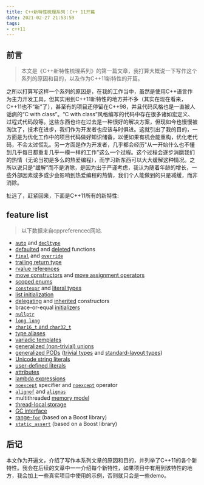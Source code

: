 ```yaml
---
title: C++新特性梳理系列：C++ 11开篇
date: 2021-02-27 21:53:59
tags: 
- c++11
---
```


## 前言

> 本文是《C++新特性梳理系列》的第一篇文章，我打算大概说一下写作这个系列的原因和目的，以及作为C++11新特性的开篇。

之所以打算写这样一个系列的原因是，在我的工作当中，虽然是使用C++语言作为主力开发工具，但其实用到C++11新特性的地方并不多（其实在现在看来，C++11也不“新”了），甚至有的项目还停留在C++98，并且代码风格也是一直被人诟病的“C with class”。“C with class”风格编写的代码中存在很多诸如宏定义、过程式代码段等。这些东西也许在过去是一种很好的解决方案，但现如今也慢慢被淘汰了，技术在进步，我们作为开发者也应该与时俱进。这就引出了我的目的，一方面是为优化工作中的项目代码做好知识储备，以便如果有机会能重构，优化老代码，不会太过慌乱。另一方面是作为开发者，几乎都会经历"从一开始什么也不懂到几乎每日都重复几乎一模一样的工作"这么一个过程。这个过程会逐步消磨我们的热情（无论当初是多么的热爱编程），而学习新东西可以大大缓解这种情况。之所以说只是“缓解”而不是消除，是因为出于严谨考虑，我认为随着年龄的增长，一些外部因素或多或少会影响到热爱编程的热情，我们个人能做到的只是减缓，而非消除。

扯远了，赶紧回来，下面是C++11所有的新特性:

## feature list

> 以下数据来自cppreferencec网站.

- [`auto`](https://en.cppreference.com/w/cpp/language/auto) and [`decltype`](https://en.cppreference.com/w/cpp/language/decltype)
- [defaulted](https://en.cppreference.com/w/cpp/language/function#Function_definition) and [deleted](https://en.cppreference.com/w/cpp/language/function#Deleted_functions) functions
- [`final`](https://en.cppreference.com/w/cpp/language/final) and [`override`](https://en.cppreference.com/w/cpp/language/override)
- [trailing return type](https://en.cppreference.com/w/cpp/language/function#Function_declaration)
- [rvalue references](https://en.cppreference.com/w/cpp/language/reference)
- [move constructors](https://en.cppreference.com/w/cpp/language/move_constructor) and [move assignment operators](https://en.cppreference.com/w/cpp/language/move_assignment)
- [scoped enums](https://en.cppreference.com/w/cpp/language/enum)
- [`constexpr`](https://en.cppreference.com/w/cpp/language/constexpr) and [literal types](https://en.cppreference.com/w/cpp/named_req/LiteralType)
- [list initialization](https://en.cppreference.com/w/cpp/language/list_initialization)
- [delegating](https://en.cppreference.com/w/cpp/language/initializer_list#Delegating_constructor) and [inherited](https://en.cppreference.com/w/cpp/language/using_declaration) constructors
- brace-or-equal [initializers](https://en.cppreference.com/w/cpp/language/initialization)
- [`nullptr`](https://en.cppreference.com/w/cpp/language/nullptr)
- [`long long`](https://en.cppreference.com/w/cpp/language/types#Integer_types)
- [`char16_t` and `char32_t`](https://en.cppreference.com/w/cpp/language/types#Character_types)
- [type aliases](https://en.cppreference.com/w/cpp/language/type_alias)
- [variadic templates](https://en.cppreference.com/w/cpp/language/parameter_pack)
- [generalized (non-trivial) unions](https://en.cppreference.com/w/cpp/language/union)
- [generalized PODs](https://en.cppreference.com/w/cpp/named_req/PODType) ([trivial types](https://en.cppreference.com/w/cpp/named_req/TrivialType) and [standard-layout types](https://en.cppreference.com/w/cpp/named_req/StandardLayoutType))
- [Unicode string literals](https://en.cppreference.com/w/cpp/language/string_literal)
- [user-defined literals](https://en.cppreference.com/w/cpp/language/user_literal)
- [attributes](https://en.cppreference.com/w/cpp/language/attributes)
- [lambda expressions](https://en.cppreference.com/w/cpp/language/lambda)
- [`noexcept`](https://en.cppreference.com/w/cpp/language/noexcept_spec) specifier and [`noexcept`](https://en.cppreference.com/w/cpp/language/noexcept) operator
- [`alignof`](https://en.cppreference.com/w/cpp/language/alignof) and [`alignas`](https://en.cppreference.com/w/cpp/language/alignas)
- multithreaded [memory model](https://en.cppreference.com/w/cpp/language/memory_model)
- [thread-local storage](https://en.cppreference.com/w/cpp/language/storage_duration#Storage_duration)
- [GC interface](https://en.cppreference.com/w/cpp/memory#Garbage_collector_support)
- [range-`for`](https://en.cppreference.com/w/cpp/language/range-for) (based on a Boost library)
- [`static_assert`](https://en.cppreference.com/w/cpp/language/static_assert) (based on a Boost library)

## 后记

本文作为开遍文，介绍了写作本系列文章的原因和目的，并列举了C++11的各个新特性。我会在后续的文章中一一介绍每个新特性，如果项目中有用到该特性的地方，我会加上一些真实项目中使用的示例，否则就只会是一些demo。

